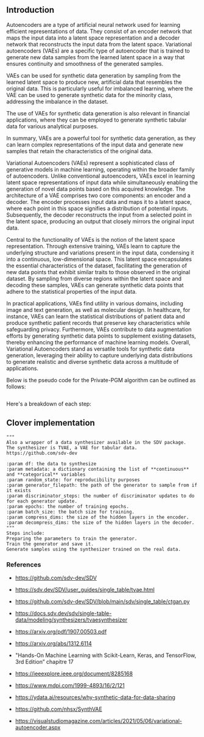 ## Introduction 

Autoencoders are a type of artificial neural network used for learning efficient representations of data. They consist of an encoder network that maps the input data into a latent space representation and a decoder network that reconstructs the input data from the latent space. Variational autoencoders (VAEs) are a specific type of autoencoder that is trained to generate new data samples from the learned latent space in a way that ensures continuity and smoothness of the generated samples.

VAEs can be used for synthetic data generation by sampling from the learned latent space to produce new, artificial data that resembles the original data. This is particularly useful for imbalanced learning, where the VAE can be used to generate synthetic data for the minority class, addressing the imbalance in the dataset.

The use of VAEs for synthetic data generation is also relevant in financial applications, where they can be employed to generate synthetic tabular data for various analytical purposes.

In summary, VAEs are a powerful tool for synthetic data generation, as they can learn complex representations of the input data and generate new samples that retain the characteristics of the original data.

Variational Autoencoders (VAEs) represent a sophisticated class of generative models in machine learning, operating within the broader family of autoencoders. Unlike conventional autoencoders, VAEs excel in learning latent space representations of input data while simultaneously enabling the generation of novel data points based on this acquired knowledge. The architecture of a VAE comprises two core components: an encoder and a decoder. The encoder processes input data and maps it to a latent space, where each point in this space signifies a distribution of potential inputs. Subsequently, the decoder reconstructs the input from a selected point in the latent space, producing an output that closely mirrors the original input data.

Central to the functionality of VAEs is the notion of the latent space representation. Through extensive training, VAEs learn to capture the underlying structure and variations present in the input data, condensing it into a continuous, low-dimensional space. This latent space encapsulates the essential characteristics of the dataset, facilitating the generation of new data points that exhibit similar traits to those observed in the original dataset. By sampling from diverse regions within the latent space and decoding these samples, VAEs can generate synthetic data points that adhere to the statistical properties of the input data.

In practical applications, VAEs find utility in various domains, including image and text generation, as well as molecular design. In healthcare, for instance, VAEs can learn the statistical distributions of patient data and produce synthetic patient records that preserve key characteristics while safeguarding privacy. Furthermore, VAEs contribute to data augmentation efforts by generating synthetic data points to supplement existing datasets, thereby enhancing the performance of machine learning models. Overall, Variational Autoencoders stand as versatile tools for synthetic data generation, leveraging their ability to capture underlying data distributions to generate realistic and diverse synthetic data across a multitude of applications.

Below is the pseudo code for the Private-PGM algorithm can be outlined as follows:

```python

```
Here's a breakdown of each step:


## Clover implementation 

    """
    Also a wrapper of a data synthesizer available in the SDV package.
    The synthesizer is TVAE, a VAE for tabular data.
    https://github.com/sdv-dev

    :param df: the data to synthesize
    :param metadata: a dictionary containing the list of **continuous** and **categorical** variables
    :param random_state: for reproducibility purposes
    :param generator_filepath: the path of the generator to sample from if it exists
    :param discriminator_steps: the number of discriminator updates to do for each generator update.
    :param epochs: the number of training epochs.
    :param batch_size: the batch size for training.
    :param compress_dims: the size of the hidden layers in the encoder.
    :param decompress_dims: the size of the hidden layers in the decoder.
    """
    Steps include:
    Preparing the parameters to train the generator.
    Train the generator and save it.
    Generate samples using the synthesizer trained on the real data.


### References 

- https://github.com/sdv-dev/SDV
- https://sdv.dev/SDV/user_guides/single_table/tvae.html
- https://github.com/sdv-dev/SDV/blob/main/sdv/single_table/ctgan.py
- https://docs.sdv.dev/sdv/single-table-data/modeling/synthesizers/tvaesynthesizer
- https://arxiv.org/pdf/1907.00503.pdf
- https://arxiv.org/abs/1312.6114
- "Hands-On Machine Learning with Scikit-Learn, Keras, and TensorFlow, 3rd Edition” chapitre 17 

- https://ieeexplore.ieee.org/document/8285168
- https://www.mdpi.com/1999-4893/16/2/121
- https://ydata.ai/resources/why-synthetic-data-for-data-sharing
- https://github.com/nhsx/SynthVAE
- https://visualstudiomagazine.com/articles/2021/05/06/variational-autoencoder.aspx
